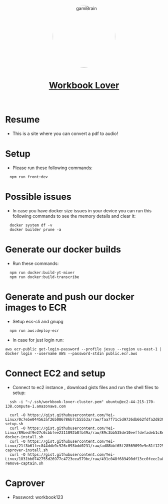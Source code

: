 <p align="center">
  <a href="https://www.gamiui.com">
    <img src="https://i.pinimg.com/originals/02/61/18/0261188a351ebd989dd394761403da28.jpg" alt="gamiBrain" width="200"  style="border-radius:50%"/>
    <h1 align="center">Workbook Lover</h1>
  </a>
</p>
</br>

# Resume

- This is a site where you can convert a pdf to audio!

# Setup

- Please run these following commands:

```console
  npm run front:dev
```

# Possible issues

- In case you have docker size issues in your device you can run this following commands to see the memory details and clear it:

```console
  docker system df -v
  docker builder prune -a
```

# Generate our docker builds

- Run these commands:

```console
  npm run docker:build-yt-mixer
  npm run docker:build-transcribe
```

# Generate and push our docker images to ECR

- Setup ecs-cli and gnupg

```console
  npm run aws:deploy-ecr
```

- In case for just login run:

```console
aws ecr-public get-login-password --profile jesus --region us-east-1 | docker login --username AWS --password-stdin public.ecr.aws
```

# Connect EC2 and setup

- Connect to ec2 instance , download gists files and run the shell files to setup:

```console
  ssh -i "~/.ssh/workbook-lover-cluster.pem" ubuntu@ec2-44-215-170-138.compute-1.amazonaws.com

  curl -O https://gist.githubusercontent.com/Yei-Linux/0c7e5e044563af265086786b7cb5553a/raw/faa7f71c5d9736db662fdfa2d8394a96df353471/ec2-setup.sh
  curl -O https://gist.githubusercontent.com/Yei-Linux/89bedf9e27c6cbbfee2311892b8fb49a/raw/89c3bb535de10eeffdefadeb1c8e00320d395014/ec2-docker-install.sh
  curl -O https://gist.githubusercontent.com/Yei-Linux/21f3b61fec844ddb9c926c093bdd0231/raw/ad88bbf65f28569099e9e81f1225091ee80ffe33/ec2-caprover-install.sh
  curl -O https://gist.githubusercontent.com/Yei-Linux/1831bb0742755d26977c4723eea579bc/raw/491c048f689490df13cc0feec2a8eea57599d145/ec2-remove-captain.sh
```


# Caprover

- Password: workbook123